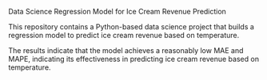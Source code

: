 Data Science Regression Model for Ice Cream Revenue Prediction

This repository contains a Python-based data science project that builds a regression model to predict ice cream revenue based on temperature. 

The results indicate that the model achieves a reasonably low MAE and MAPE, indicating its effectiveness in predicting ice cream revenue based on temperature.
